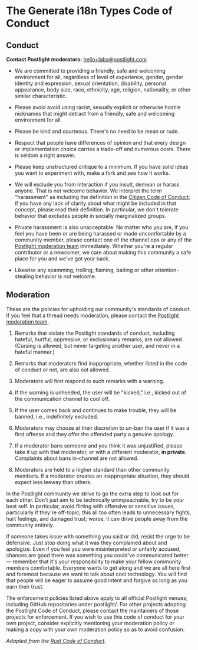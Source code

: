 # The Generate i18n Types Code of Conduct

## Conduct

**Contact Postlight moderators:** [hello+labs@postlight.com](mailto:hello+labs@postlight.com)

*   We are committed to providing a friendly, safe and welcoming environment for
all, regardless of level of experience, gender, gender identity and expression,
sexual orientation, disability, personal appearance, body size, race, ethnicity,
age, religion, nationality, or other similar characteristic.

*   Please avoid avoid using racist, sexually explicit or otherwise hostile
nicknames that might detract from a friendly, safe and welcoming environment for
all.

*   Please be kind and courteous. There's no need to be mean or rude.

*   Respect that people have differences of opinion and that every design or
implementation choice carries a trade-off and numerous costs. There is seldom a
right answer.

*   Please keep unstructured critique to a minimum. If you have solid ideas you
want to experiment with, make a fork and see how it works.

*   We will exclude you from interaction if you insult, demean or harass anyone.
That is not welcome behavior. We interpret the term "harassment" as including
the definition in the [Citizen Code of Conduct](http://bit.ly/2jCvEok); if you
have any lack of clarity about what might be included in that concept, please
read their definition. In particular, we don't tolerate behavior that excludes
people in socially marginalized groups.

*   Private harassment is also unacceptable. No matter who you are, if you feel
you have been or are being harassed or made uncomfortable by a community member,
please contact one of the channel ops or any of the [Postlight moderation team](mailto:hello+labs@postlight.com)
immediately. Whether you're a regular contributor or a newcomer, we care about
making this community a safe place for you and we've got your back.

*   Likewise any spamming, trolling, flaming, baiting or other attention-stealing
behavior is not welcome.

## Moderation

These are the policies for upholding our community's standards of conduct. If you
feel that a thread needs moderation, please contact the [Postlight moderation team](mailto:hello+labs@postlight.com).

1.  Remarks that violate the Postlight standards of conduct, including hateful, hurtful,
oppressive, or exclusionary remarks, are not allowed. (Cursing is allowed, but
never targeting another user, and never in a hateful manner.)

2.  Remarks that moderators find inappropriate, whether listed in the code of
conduct or not, are also not allowed.

3.  Moderators will first respond to such remarks with a warning.

4.  If the warning is unheeded, the user will be "kicked," i.e., kicked out of
the communication channel to cool off.

5.  If the user comes back and continues to make trouble, they will be banned,
i.e., indefinitely excluded.

6.  Moderators may choose at their discretion to un-ban the user if it was a first
offense and they offer the offended party a genuine apology.

7.  If a moderator bans someone and you think it was unjustified, please take it
up with that moderator, or with a different moderator, **in private**. Complaints
about bans in-channel are not allowed.

8.  Moderators are held to a higher standard than other community members. If a
moderator creates an inappropriate situation, they should expect less leeway than
others.

In the Postlight community we strive to go the extra step to look out for each other.
Don't just aim to be technically unimpeachable, try to be your best self. In
particular, avoid flirting with offensive or sensitive issues, particularly if
they're off-topic; this all too often leads to unnecessary fights, hurt feelings,
and damaged trust; worse, it can drive people away from the community entirely.

If someone takes issue with something you said or did, resist the urge to be
defensive. Just stop doing what it was they complained about and apologize. Even
if you feel you were misinterpreted or unfairly accused, chances are good there
was something you could've communicated better — remember that it's your responsibility
to make your fellow community members comfortable. Everyone wants to get along and we
are all here first and foremost because we want to talk about cool technology.
You will find that people will be eager to assume good intent and forgive as long
as you earn their trust.

The enforcement policies listed above apply to all official Postlight venues; including GitHub
repositories under postlight/. For other projects adopting the Postlight Code of
Conduct, please contact the maintainers of those projects for enforcement.  If
you wish to use this code of conduct for your own project, consider explicitly
mentioning your moderation policy or making a copy with your own moderation
policy so as to avoid confusion.

*Adapted from the [Rust Code of Conduct](https://bit.ly/2jhrmEo).*
